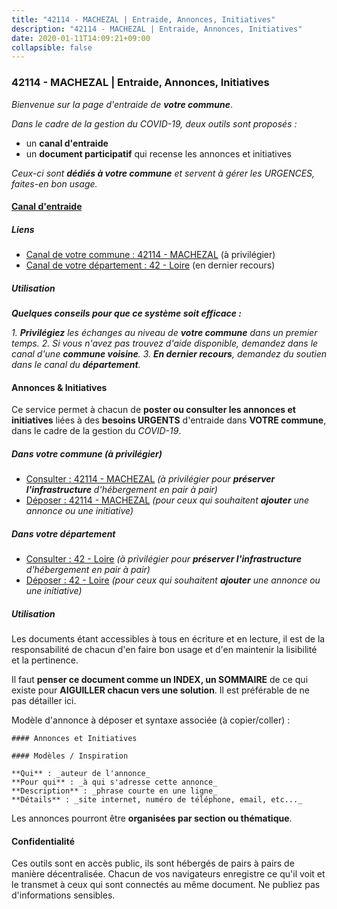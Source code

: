 ```yaml
---
title: "42114 - MACHEZAL | Entraide, Annonces, Initiatives"
description: "42114 - MACHEZAL | Entraide, Annonces, Initiatives"
date: 2020-01-11T14:09:21+09:00
collapsible: false
---
```


### 42114 - MACHEZAL | Entraide, Annonces, Initiatives

_Bienvenue sur la page d'entraide de **votre commune**_.

_Dans le cadre de la gestion du COVID-19, deux outils sont proposés :_

- un **canal d'entraide**
- un **document participatif** qui recense les annonces et initiatives

_Ceux-ci sont **dédiés à votre commune** et servent à gérer les URGENCES, faites-en bon usage._

#### [Canal d'entraide](https://entraide.stopcoronavirus.tech/#/channel/42114_machezal)

##### Liens

- [Canal de votre commune : 42114 	- MACHEZAL](https://entraide.stopcoronavirus.tech/#/channel/42114_machezal) (à privilégier)
- [Canal de votre département : 42 	- Loire](https://entraide.stopcoronavirus.tech/#/channel/42_loire) (en dernier recours)

##### Utilisation

_**Quelques conseils pour que ce système soit efficace :**_

_1. **Privilégiez** les échanges au niveau de **votre commune** dans un premier temps._
_2. Si vous n'avez pas trouvez d'aide disponible, demandez dans le canal d'une **commune voisine**._
_3. **En dernier recours**, demandez du soutien dans le canal du **département**._

#### Annonces & Initiatives


Ce service permet à chacun de **poster ou consulter les annonces et initiatives** liées à des **besoins
URGENTS** d'entraide dans **VOTRE commune**, dans le cadre de la gestion du _COVID-19_.

##### Dans votre commune (à privilégier)

- [Consulter : 42114 	- MACHEZAL](https://docs.stopcoronavirus.tech/#/r/markdown/42114_machezal/4XTTMHTXMNhTQE7QdrQGvrXk9LELCetUT6xhLwa8hCHJMxu8S) _(à privilégier pour **préserver l'infrastructure** d'hébergement en pair à pair)_
- [Déposer : 42114 	- MACHEZAL](https://docs.stopcoronavirus.tech/#/w/markdown/42114_machezal/4XTTMHTXMNhTQE7QdrQGvrXk9LELCetUT6xhLwa8hCHJMxu8S-K3TgUDPKsaNwDAc7x3KQ8C5Ac56LP6pJaMPZbnL1GzFN7SDehVojf5Ats2Jhmyc8UZ6QdgqiR2EzA4KpMySDA5rFVz73GdbR7RJwQwCQpjJu7yAfYT93Pp7FDphmCb6bvuVB68Rc) _(pour ceux qui souhaitent **ajouter** une annonce ou une initiative)_

##### Dans votre département

- [Consulter : 42 	- Loire](https://docs.stopcoronavirus.tech/#/r/markdown/42_loire/4XTTM8SNJiYkCLPtBfEQExdM2GQMoYUSTuTytLrQfQVaaYJeW) _(à privilégier pour **préserver l'infrastructure** d'hébergement en pair à pair)_
- [Déposer : 42 	- Loire](https://docs.stopcoronavirus.tech/#/w/markdown/42_loire/4XTTM8SNJiYkCLPtBfEQExdM2GQMoYUSTuTytLrQfQVaaYJeW-K3TgUi5YJecchkttgL3M6Pu99u8hH2akRrHDb4XXZXATCvGiyzrNbe23fQbzNYiKWDR2re6vQN4Gxv5BQ2dayjGg1AqxtpHRtgi6cm74UeqjVtXM2ZJFa6mvBKTRc4s3X6tJYycN) _(pour ceux qui souhaitent **ajouter** une annonce ou une initiative)_


##### Utilisation

Les documents étant accessibles à tous en écriture et en lecture, il est de la
responsabilité de chacun d'en faire bon usage et d'en maintenir la lisibilité
et la pertinence.

Il faut **penser ce document comme un INDEX, un SOMMAIRE** de ce qui existe
pour **AIGUILLER chacun vers une solution**. Il est préférable de ne pas détailler ici.

Modèle d'annonce à déposer et syntaxe associée (à copier/coller) :

    #### Annonces et Initiatives

    #### Modèles / Inspiration

    **Qui** : _auteur de l'annonce_
    **Pour qui** : _à qui s'adresse cette annonce_
    **Description** : _phrase courte en une ligne_
    **Détails** : _site internet, numéro de téléphone, email, etc..._


Les annonces pourront être **organisées par section ou thématique**.

#### Confidentialité

Ces outils sont en accès public, ils sont hébergés de pairs à pairs de manière décentralisée.
Chacun de vos navigateurs enregistre ce qu'il voit et le transmet à ceux qui sont connectés au même document.
Ne publiez pas d'informations sensibles.
